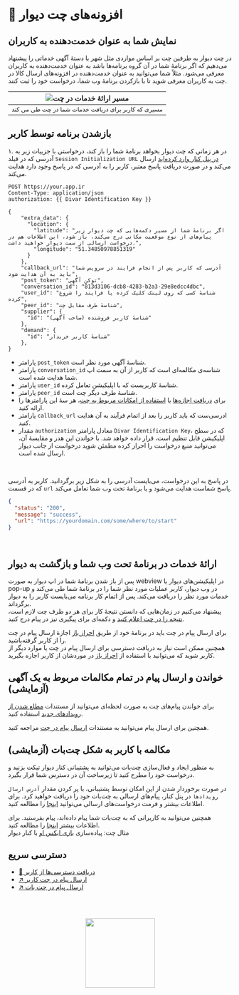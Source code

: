 # 💬 افزونه‌های چت دیوار

## نمایش شما به عنوان خدمت‌دهنده به کاربران

در چت دیوار به طرفین چت بر اساس مواردی مثل شهر یا دسته‌ٔ آگهی خدماتی را پیشنهاد می‌دهیم که اگر برنامهٔ شما در آن گروه برنامه‌ها باشد به عنوان خدمت‌دهنده به کاربران معرفی می‌شود.
مثلاً شما می‌توانید به عنوان خدمت‌دهنده در افزونه‌های ارسال کالا در چت به کاربران معرفی شوید تا با بازکردن برنامهٔ وب شما، درخواست خود را ثبت کنند.

|              ![مسیر ارائهٔ خدمات در چت](/img/chat-flow.png)               |
| :-----------------------------------------------------------------------: |
| <sub dir="rtl">مسیری که کاربر برای دریافت خدمات شما در چت طی می کند</sub> |


## بازشدن برنامه توسط کاربر

۱. در هر زمانی که چت دیوار بخواهد برنامهٔ شما را باز کند، درخواستی با جزییات زیر به آدرسی که در فیلد ‍`Session Initialization URL` [در پنل کنار وارد کرده‌اید](/management/#لیست-پارامترها) ارسال می‌کند و در صورت دریافت پاسخ معتبر، کاربر را به آدرسی که در پاسخ وجود دارد هدایت می‌کند.

```http
POST https://your.app.ir
Content-Type: application/json
authorization: {{ Divar Identification Key }}

{
    "extra_data": {
      "location": {
        "latitude": "اگر برنامهٔ شما از مسیر دکمه‌هایی که چت دیوار زیر پیام‌های از نوع موقعیت مکانی درج می‌کند، باز شود، این اطلاعات هم در درخواست ارسالی از سمت دیوار خواهید داشت.",
        "longitude": "51.34850978851319"
      }
    },
    "callback_url": "آدرسی که کاربر پس از انجام فرایند در سرویس شما باید به آن هدایت شود",
    "post_token": "توکن آگهی",
    "conversation_id": "813d3106-dcb8-4283-b2a3-29e8edcc4dbc",
    "user_id": "شناسهٔ کسی که روی لینک کلیک کرده یا فرایند را شروع کرده",
    "peer_id": "شناسهٔ طرف مقابل چت",
    "supplier": {
      "id": "شناسهٔ کاربر فروشنده (صاحب آگهی)"
    },
    "demand": {
      "id": "شناسهٔ کاربر خریدار"
    },
}

```

- پارامتر `post_token` شناسهٔ آگهی‌ مورد نظر است.
- پارامتر `conversation_id` شناسه‌ی مکالمه‌ای است که کاربر از آن به سمت اپ شما هدایت شده است.
- پارامتر `user_id` شناسهٔ کاربریست که با اپلیکیشن تعامل کرده.
- پارامتر `peer_id` شناسهٔ طرف دیگر چت است.
- برای [دریافت اجازه‌ها][راهنما » احراز باز] یا [استفاده از امکانات مربوط به چت][امکانات چت]، هر سهٔ این پارامترها را ارائه کنید.
- پارامتر `callback_url` ادرسی‌ست که باید کاربر را بعد از اتمام فرآیند به آن هدایت کنید.
- مقدار `authorization` معادل پارامتر `Divar Identification Key`، که در سطح اپلیکیشن قابل تنظیم است، قرار داده خواهد شد. با خواندن این هدر و مقایسهٔ آن، می‌توانید منبع درخواست را احراز کرده مطمئن شوید درخواست از جانب دیوار ارسال شده است.

<br>

در پاسخ به این درخواست، می‌بایست آدرسی را به شکل زیر برگردانید. کاربر به أدرسی که در قسمت `url` پاسخ شماست هدایت می‌شود و با برنامهٔ تحت وب شما تعامل می‌کند.

```JSON
{
  "status": "200",
  "message": "success",
  "url": "https://yourdomain.com/some/where/to/start"
}
```

<br>

## ارائهٔ خدمات در برنامهٔ تحت وب شما و بازگشت به دیوار

پس از باز شدن برنامهٔ شما در اپ دیوار به صورت webview در اپلیکیشن‌های دیوار یا pop-up در وب دیوار، کاربر عملیات مورد نظر شما را در برنامهٔ شما طی می‌کند و خدمات مورد نظر را دریافت می‌کند. پس از اتمام کار برنامه می‌بایست کاربر را به دیوار برگرداند.\
پیشنهاد می‌کنیم در زمان‌هایی که دانستن نتیجهٔ کار برای هر دو طرف چت لازم است، [نتیجه را در چت اعلام کنید][چت»ارسال پیام] و دکمه‌ای برای پیگیری نیز در پیام درج کنید.

برای ارسال پیام در چت باید در برنامهٔ خود از طریق [احراز باز](/oauth/) اجازهٔ ارسال پیام در چت را از کاربر گرفته‌باشید. \
همچنین ممکن است نیاز به دریافت دسترسی برای ارسال پیام در چت یا موارد دیگر از کاربر شوید که می‌توانید با استفاده از [احراز باز](/oauth/) در موردشان از کاربر اجازه بگیرید.


## خواندن و ارسال پیام در تمام مکالمات مربوط به یک آگهی (آزمایشی)

برای خواندن پیام‌های چت به صورت لحظه‌ای می‌توانید از مستندات [مطلع شدن از رویداد‌های جدید](/events/ReadMe.md) استفاده کنید.

 همچنین برای ارسال پیام می‌توانید به مستندات [ارسال پیام در چت][چت»ارسال پیام] مراجعه کنید.


## مکالمه با کاربر به شکل چت‌بات (آزمایشی)

به منظور ایجاد و فعال‌سازی چت‌بات می‌توانید به پشتیبانی کنار دیوار تیکت بزنید و درخواست خود را مطرح کنید تا زیرساخت آن در دسترس شما قرار بگیرد.

در صورت برخوردار شدن از این امکان توسط پشتیبانی، با پر کردن مقدار `آدرس ارسال رویدادها` در پنل کنار، پیام‌های ارسالی به چت‌بات خود را دریافت خواهید کرد. برای اطلاعات بیشتر و فرمت درخواست‌های ارسالی می‌توانید [اینجا][راهنما » چت‌بات] را مطالعه کنید.

همچنین می‌توانید به کاربرانی که به چت‌بات شما پیام داده‌اند، پیام بفرستید. برای اطلاعات بیشتر [اینجا][راهنما » چت‌بات] را مطالعه کنید.
<br>
مثال چت: پیاده‌سازی
[بازی ایکس او](https://github.com/amirsalarsafaei/kenar-xo/tree/master)
با کنار دیوار


## دسترسی سریع

- [🔑 دریافت دسترسی‌ها از کاربر](/oauth/)
- [↗️ ارسال پیام در چت کاربر][چت»ارسال پیام]
- [↗️ ارسال پیام در چت بات][راهنما » چت‌بات]


[آگهی]: /management/#تعامل-با-کاربر-پس-از-ثبت-آگهی
[راهنما » احراز باز]: /oauth
[امکانات چت]: /chat/#دسترسی-سریع
[راهنما » چت‌بات]: /chat/chatbot_conversations.md
[چت»ارسال پیام]: /chat/users_conversations.md

<br><br>

<div align="center">

<img src="../img/wire-puzzle.svg" height="156px"/>

</div>

<br><br>
